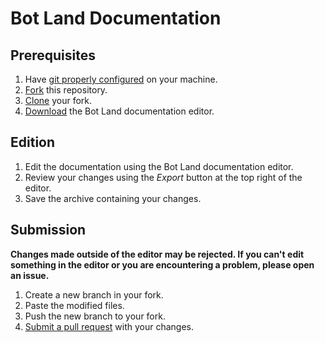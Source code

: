 # Bot Land Documentation

## Prerequisites

1. Have [git properly configured](https://help.github.com/en/github/getting-started-with-github/set-up-git) on your machine.
1. [Fork](https://help.github.com/en/github/getting-started-with-github/fork-a-repo#fork-an-example-repository) this repository.
1. [Clone](https://help.github.com/en/github/getting-started-with-github/fork-a-repo#step-2-create-a-local-clone-of-your-fork) your fork.
1. [Download](https://github.com/Adam13531/botland-documentation/releases/latest) the Bot Land documentation editor.

## Edition

1. Edit the documentation using the Bot Land documentation editor.
1. Review your changes using the *Export* button at the top right of the editor.
1. Save the archive containing your changes.

## Submission

**Changes made outside of the editor may be rejected. If you can't edit something in the editor or you are encountering a problem, please open an issue.**

1. Create a new branch in your fork.
1. Paste the modified files.
1. Push the new branch to your fork.
1. [Submit a pull request](https://help.github.com/en/github/collaborating-with-issues-and-pull-requests/creating-a-pull-request) with your changes.
